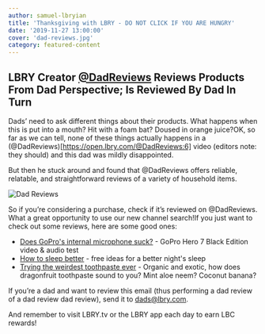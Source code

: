 ```yaml
---
author: samuel-lbryian
title: 'Thanksgiving with LBRY - DO NOT CLICK IF YOU ARE HUNGRY'
date: '2019-11-27 13:00:00'
cover: 'dad-reviews.jpg'
category: featured-content
---
```


## LBRY Creator [@DadReviews](https://open.lbry.com/@DadReviews:6) Reviews Products From Dad Perspective; Is Reviewed By Dad In Turn

Dads’ need to ask different things about their products. What happens when this is put into a mouth? Hit with a foam bat? Doused in orange juice?OK, so far as we can tell, none of these things actually happens in a (@DadReviews)[https://open.lbry.com/@DadReviews:6] video (editors note: they should) and this dad was mildly disappointed.

But then he stuck around and found that @DadReviews offers reliable, relatable, and straightforward reviews of a variety of household items.

![Dad Reviews](https://spee.ch/@lbrynews:0/dadreviews.jpg)

So if you’re considering a purchase, check if it’s reviewed on @DadReviews. What a great opportunity to use our new channel search!If you just want to check out some reviews, here are some good ones:

- [Does GoPro's internal microphone suck?](https://open.lbry.com/@DadReviews:6/does-gopro-s-internal-microphone-suck:6) - GoPro Hero 7 Black Edition video & audio test
- [How to sleep better](https://open.lbry.com/@DadReviews:6/how-to-sleep-better:9) - free ideas for a better night's sleep
- [Trying the weirdest toothpaste ever](https://open.lbry.com/@DadReviews:6/trying-the-weirdest-toothpaste-ever-have:e) - Organic and exotic, how does dragonfruit toothpaste sound to you? Mint aloe neem? Coconut banana? 

If you’re a dad and want to review this email (thus performing a dad review of a dad review dad review), send it to [dads@lbry.com](mailto:dads@lbry.com).

And remember to visit LBRY.tv or the LBRY app each day to earn LBC rewards!
